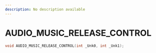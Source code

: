 ```yaml
---
description: No description available 
---
```


# AUDIO_MUSIC_RELEASE_CONTROL

```cpp
void AUDIO_MUSIC_RELEASE_CONTROL(int _Unk0, int _Unk1);
```